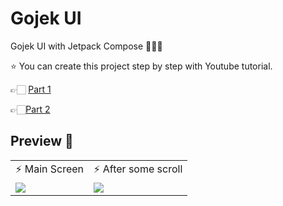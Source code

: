 # Gojek UI
Gojek UI with Jetpack Compose 🦹🏻‍♀️

⭐️ You can create this project step by step with Youtube tutorial.

👉🏻 [Part 1](https://www.youtube.com/watch?v=4j5EInqe284)

👉🏻[Part 2](https://www.youtube.com/watch?v=wZ828w0Prjw)


## Preview 👀
<table>
  <tr>
    <td>⚡️ Main Screen </td>  
    <td>⚡️ After some scroll </td>
  </tr>
  <tr>
    <td valign="top"><img src="https://user-images.githubusercontent.com/47380312/123828465-2fd01b00-d90a-11eb-9412-53da1159ed11.jpg"></td>
    <td valign="top"><img src="https://user-images.githubusercontent.com/47380312/123829294-0237a180-d90b-11eb-8161-929854737426.jpg"></td>
  </tr>
 </table>
